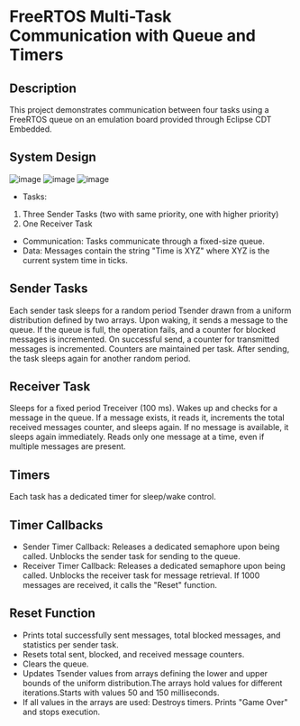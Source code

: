 # FreeRTOS Multi-Task Communication with Queue and Timers
## Description
This project demonstrates communication between four tasks using a FreeRTOS queue on an emulation board provided through Eclipse CDT Embedded.

## System Design
![image](https://github.com/AliMamdouh2025/FreeRTOS_Task_Coordination_Simulation/assets/144431914/767088d1-570b-45b4-9375-2142f6ba9a46)
![image](https://github.com/AliMamdouh2025/FreeRTOS_Task_Coordination_Simulation/assets/144431914/06536792-03b0-4177-9423-599b04f7d06d)
![image](https://github.com/AliMamdouh2025/FreeRTOS_Task_Coordination_Simulation/assets/144431914/521ed5dc-686f-4893-9bb6-8907bac4b375)

- Tasks:
1. Three Sender Tasks (two with same priority, one with higher priority)
2.  One Receiver Task
- Communication: Tasks communicate through a fixed-size queue.
- Data: Messages contain the string "Time is XYZ" where XYZ is the current system time in ticks.
## Sender Tasks
Each sender task sleeps for a random period Tsender drawn from a uniform distribution defined by two arrays. Upon waking, it sends a message to the queue. If the queue is full, the operation fails, and a counter for blocked messages is incremented. On successful send, a counter for transmitted messages is incremented. Counters are maintained per task. After sending, the task sleeps again for another random period. 
## Receiver Task
Sleeps for a fixed period Treceiver (100 ms). Wakes up and checks for a message in the queue. If a message exists, it reads it, increments the total received messages counter, and sleeps again. If no message is available, it sleeps again immediately. Reads only one message at a time, even if multiple messages are present.
## Timers
Each task has a dedicated timer for sleep/wake control.
## Timer Callbacks
- Sender Timer Callback:
Releases a dedicated semaphore upon being called.
Unblocks the sender task for sending to the queue.
- Receiver Timer Callback:
Releases a dedicated semaphore upon being called.
Unblocks the receiver task for message retrieval.
If 1000 messages are received, it calls the "Reset" function.
## Reset Function
- Prints total successfully sent messages, total blocked messages, and statistics per sender task.
- Resets total sent, blocked, and received message counters.
- Clears the queue.
- Updates Tsender values from arrays defining the lower and upper bounds of the uniform distribution.The arrays hold values for different iterations.Starts with values 50 and 150 milliseconds.
- If all values in the arrays are used:
Destroys timers. Prints "Game Over" and stops execution.
